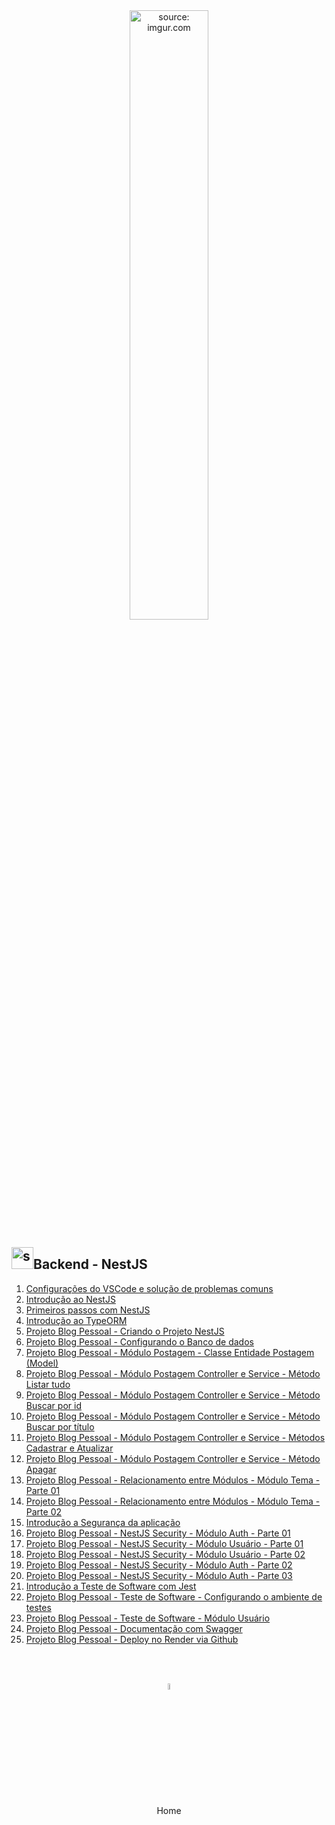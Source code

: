 <div align="center">
    <img src="https://i.imgur.com/icgjsRQ.png" title="source: imgur.com" width="50%"/>
</div>


<h2><img src="https://i.imgur.com/O6PILGE.png" title="source: imgur.com" width="35px"/>Backend - NestJS</h2>

1. <a href="config_vscode_nest.md">Configurações do VSCode e solução de problemas comuns</a>
2. <a href="01.md" >Introdução ao NestJS</a>
3. <a href="02.md" >Primeiros passos com NestJS </a>
4. <a href="03.md" >Introdução ao TypeORM</a>
5. <a href="04.md" >Projeto Blog Pessoal - Criando o Projeto NestJS</a>
6. <a href="06.md" >Projeto Blog Pessoal - Configurando o Banco de dados</a>
7. <a href="05.md" >Projeto Blog Pessoal - Módulo Postagem - Classe Entidade Postagem (Model)</a>
8. <a href="07.md" >Projeto Blog Pessoal - Módulo Postagem Controller e Service - Método Listar tudo</a>
9. <a href="08.md" >Projeto Blog Pessoal - Módulo Postagem Controller e Service - Método Buscar por id</a>
10. <a href="09.md" >Projeto Blog Pessoal - Módulo Postagem Controller e Service - Método Buscar por título</a>
11. <a href="10.md" >Projeto Blog Pessoal - Módulo Postagem Controller e Service - Métodos Cadastrar e Atualizar</a>
12. <a href="11.md" >Projeto Blog Pessoal - Módulo Postagem Controller e Service - Método Apagar</a>
13. <a href="12.md" >Projeto Blog Pessoal - Relacionamento entre Módulos - Módulo Tema - Parte 01</a>
14. <a href="13.md" >Projeto Blog Pessoal - Relacionamento entre Módulos - Módulo Tema - Parte 02</a>
15. <a href="14.md" >Introdução a Segurança da aplicação</a>
16. <a href="16.md" >Projeto Blog Pessoal - NestJS Security - Módulo Auth - Parte 01</a>
17. <a href="15.md" >Projeto Blog Pessoal - NestJS Security - Módulo Usuário - Parte 01</a>
18. <a href="20.md" >Projeto Blog Pessoal - NestJS Security - Módulo Usuário - Parte 02</a>
19. <a href="17.md" >Projeto Blog Pessoal - NestJS Security - Módulo Auth - Parte 02</a>
20. <a href="24.md" >Projeto Blog Pessoal - NestJS Security - Módulo Auth - Parte 03</a>
21. <a href="18.md" >Introdução a Teste de Software com Jest</a>
22. <a href="19.md" >Projeto Blog Pessoal - Teste de Software - Configurando o ambiente de testes</a>
23. <a href="21.md" >Projeto Blog Pessoal - Teste de Software - Módulo Usuário</a>
24. <a href="22.md" >Projeto Blog Pessoal - Documentação com Swagger</a>
25. <a href="25.md" >Projeto Blog Pessoal - Deploy no Render via Github</a>

<br /><br />

<div align="center"><a href="../README.md"><img src="https://i.imgur.com/kfHCxif.png" title="source: imgur.com" width="5%"/></a></div>
<div align="center">Home</div>
